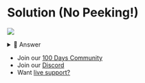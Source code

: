 # Solution (No Peeking!)

![](https://www.youtube.com/watch?v=DPSRsxZlaRk)

<details> <summary> 👀 Answer </summary>

Check out my solution in [this repl](https://replit.com/@DavidAtReplit/Day-073-Solution?v=1).


</details>

- Join our [100 Days Community](https://replit.com/100-days-help)
- Join our [Discord](https://replit.com/discord)
- Want [live support?](https://replit.com/replit-101)
